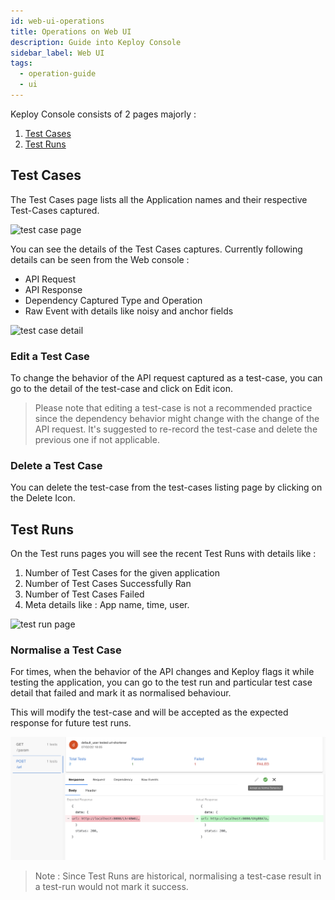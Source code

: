 ```yaml
---
id: web-ui-operations
title: Operations on Web UI
description: Guide into Keploy Console
sidebar_label: Web UI
tags:
  - operation-guide
  - ui
---
```


Keploy Console consists of 2 pages majorly :

1. [Test Cases](/operation/web-ui-operations/#test-cases)
2. [Test Runs](/operation/web-ui-operations/#test-runs)

## Test Cases

The Test Cases page lists all the Application names and their respective Test-Cases captured.

![test case page](/img/test-case-page1.png)

You can see the details of the Test Cases captures. Currently following details can be seen from the Web console :

- API Request
- API Response
- Dependency Captured Type and Operation
- Raw Event with details like noisy and anchor fields

![test case detail](/img/test-case-detail.png)

### Edit a Test Case

To change the behavior of the API request captured as a test-case, you can go to the detail of the test-case and click on Edit icon.

> Please note that editing a test-case is not a recommended practice since the dependency behavior might change with the change
> of the API request. It's suggested to re-record the test-case and delete the previous one if not applicable.

### Delete a Test Case

You can delete the test-case from the test-cases listing page by clicking on the Delete Icon.

## Test Runs

On the Test runs pages you will see the recent Test Runs with details like :

1. Number of Test Cases for the given application
2. Number of Test Cases Successfully Ran
3. Number of Test Cases Failed
4. Meta details like : App name, time, user.

![test run page](/img/test-run-page1.png)

### Normalise a Test Case

For times, when the behavior of the API changes and Keploy flags it while testing the application, you can
go to the test run and particular test case detail that failed and mark it as normalised behaviour.

This will modify the test-case and will be accepted as the expected response for future test runs.

![normalise](../../../static/img/normalise-test-case.png)

> Note : Since Test Runs are historical, normalising a test-case result in a test-run would not mark it success.
